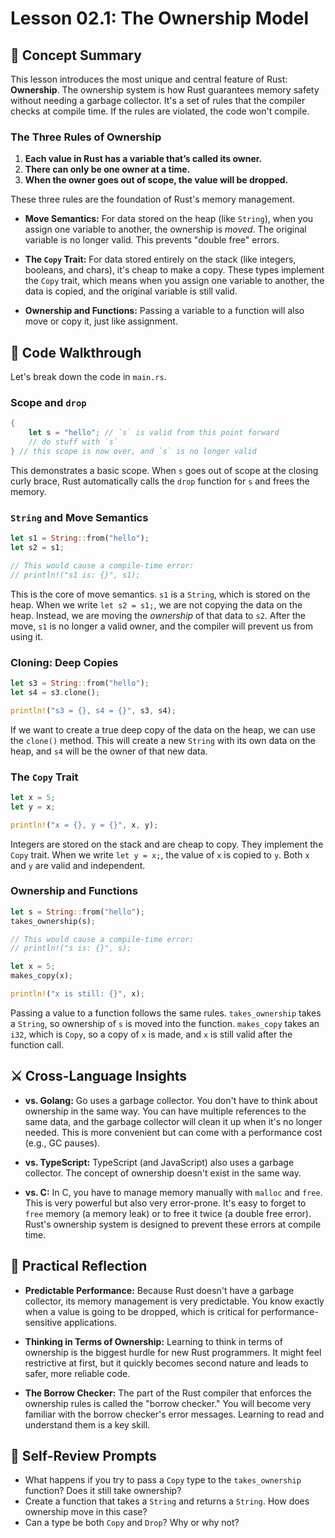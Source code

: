 # Lesson 02.1: The Ownership Model

## 🧠 Concept Summary

This lesson introduces the most unique and central feature of Rust: **Ownership**. The ownership system is how Rust guarantees memory safety without needing a garbage collector. It's a set of rules that the compiler checks at compile time. If the rules are violated, the code won't compile.

### The Three Rules of Ownership

1.  **Each value in Rust has a variable that’s called its owner.**
2.  **There can only be one owner at a time.**
3.  **When the owner goes out of scope, the value will be dropped.**

These three rules are the foundation of Rust's memory management.

- **Move Semantics:** For data stored on the heap (like `String`), when you assign one variable to another, the ownership is *moved*. The original variable is no longer valid. This prevents "double free" errors.

- **The `Copy` Trait:** For data stored entirely on the stack (like integers, booleans, and chars), it's cheap to make a copy. These types implement the `Copy` trait, which means when you assign one variable to another, the data is copied, and the original variable is still valid.

- **Ownership and Functions:** Passing a variable to a function will also move or copy it, just like assignment.

## 🧩 Code Walkthrough

Let's break down the code in `main.rs`.

### Scope and `drop`

```rust
{
    let s = "hello"; // `s` is valid from this point forward
    // do stuff with `s`
} // this scope is now over, and `s` is no longer valid
```

This demonstrates a basic scope. When `s` goes out of scope at the closing curly brace, Rust automatically calls the `drop` function for `s` and frees the memory.

### `String` and Move Semantics

```rust
let s1 = String::from("hello");
let s2 = s1;

// This would cause a compile-time error:
// println!("s1 is: {}", s1);
```

This is the core of move semantics. `s1` is a `String`, which is stored on the heap. When we write `let s2 = s1;`, we are not copying the data on the heap. Instead, we are moving the *ownership* of that data to `s2`. After the move, `s1` is no longer a valid owner, and the compiler will prevent us from using it.

### Cloning: Deep Copies

```rust
let s3 = String::from("hello");
let s4 = s3.clone();

println!("s3 = {}, s4 = {}", s3, s4);
```

If we want to create a true deep copy of the data on the heap, we can use the `clone()` method. This will create a new `String` with its own data on the heap, and `s4` will be the owner of that new data.

### The `Copy` Trait

```rust
let x = 5;
let y = x;

println!("x = {}, y = {}", x, y);
```

Integers are stored on the stack and are cheap to copy. They implement the `Copy` trait. When we write `let y = x;`, the value of `x` is copied to `y`. Both `x` and `y` are valid and independent.

### Ownership and Functions

```rust
let s = String::from("hello");
takes_ownership(s);

// This would cause a compile-time error:
// println!("s is: {}", s);

let x = 5;
makes_copy(x);

println!("x is still: {}", x);
```

Passing a value to a function follows the same rules. `takes_ownership` takes a `String`, so ownership of `s` is moved into the function. `makes_copy` takes an `i32`, which is `Copy`, so a copy of `x` is made, and `x` is still valid after the function call.

## ⚔️ Cross-Language Insights

- **vs. Golang:** Go uses a garbage collector. You don't have to think about ownership in the same way. You can have multiple references to the same data, and the garbage collector will clean it up when it's no longer needed. This is more convenient but can come with a performance cost (e.g., GC pauses).

- **vs. TypeScript:** TypeScript (and JavaScript) also uses a garbage collector. The concept of ownership doesn't exist in the same way.

- **vs. C:** In C, you have to manage memory manually with `malloc` and `free`. This is very powerful but also very error-prone. It's easy to forget to `free` memory (a memory leak) or to free it twice (a double free error). Rust's ownership system is designed to prevent these errors at compile time.

## 🚀 Practical Reflection

- **Predictable Performance:** Because Rust doesn't have a garbage collector, its memory management is very predictable. You know exactly when a value is going to be dropped, which is critical for performance-sensitive applications.

- **Thinking in Terms of Ownership:** Learning to think in terms of ownership is the biggest hurdle for new Rust programmers. It might feel restrictive at first, but it quickly becomes second nature and leads to safer, more reliable code.

- **The Borrow Checker:** The part of the Rust compiler that enforces the ownership rules is called the "borrow checker." You will become very familiar with the borrow checker's error messages. Learning to read and understand them is a key skill.

## 🧩 Self-Review Prompts

- What happens if you try to pass a `Copy` type to the `takes_ownership` function? Does it still take ownership?
- Create a function that takes a `String` and returns a `String`. How does ownership move in this case?
- Can a type be both `Copy` and `Drop`? Why or why not?
